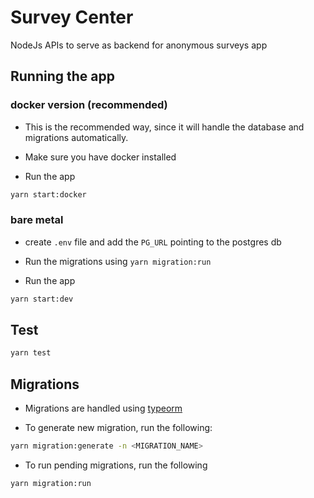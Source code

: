# Survey Center

NodeJs APIs to serve as backend for anonymous surveys app

## Running the app

### docker version (recommended)

- This is the recommended way, since it will handle the database and migrations automatically.

- Make sure you have docker installed

- Run the app

```bash
yarn start:docker
```

### bare metal

- create `.env` file and add the `PG_URL` pointing to the postgres db

- Run the migrations using `yarn migration:run`

- Run the app

```bash
yarn start:dev
```

## Test

```bash
yarn test
```

## Migrations

- Migrations are handled using [typeorm](https://github.com/typeorm/typeorm)

- To generate new migration, run the following:

```bash
yarn migration:generate -n <MIGRATION_NAME>
```

- To run pending migrations, run the following

```bash
yarn migration:run
```
